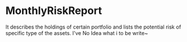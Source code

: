 # MonthlyRiskReport
It describes the holdings of certain portfolio and lists the potential risk of specific type of the assets.
I've No Idea what i to be write~
